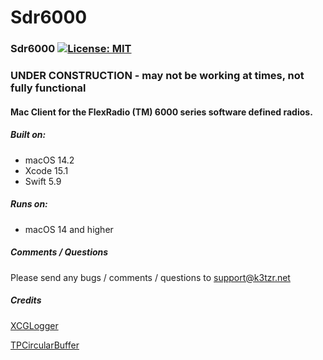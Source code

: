 # Sdr6000

### Sdr6000 [![License: MIT](https://img.shields.io/badge/License-MIT-yellow.svg)](https://en.wikipedia.org/wiki/MIT_License)

### UNDER CONSTRUCTION - may not be working at times, not fully functional

#### Mac Client for the FlexRadio (TM) 6000 series software defined radios.

##### Built on:

*  macOS 14.2
*  Xcode 15.1
*  Swift 5.9

##### Runs on:
* macOS 14 and higher

##### Comments / Questions
Please send any bugs / comments / questions to support@k3tzr.net

##### Credits
[XCGLogger](https://github.com/DaveWoodCom/XCGLogger.git)

[TPCircularBuffer](https://github.com/michaeltyson/TPCircularBuffer)
